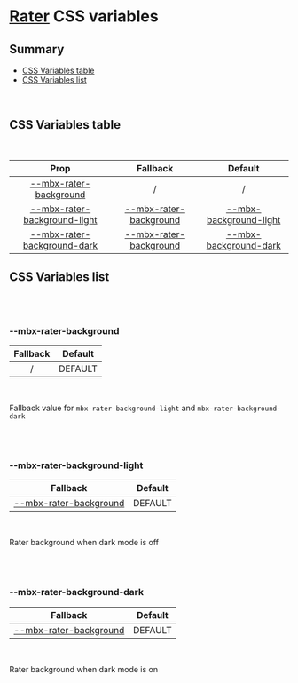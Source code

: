 # [Rater](index.md) CSS variables

## Summary

- [CSS Variables table](#css-variables-table)
- [CSS Variables list](#css-variables-list)

<br>

## CSS Variables table

<br>

| <div style='text-align:center;margin:auto;'>Prop</div>                                                         | <div style='text-align:center;margin:auto;'>Fallback</div>                                         | <div style='text-align:center;margin:auto;'>Default</div>                                                                                                              |
| -------------------------------------------------------------------------------------------------------------- | -------------------------------------------------------------------------------------------------- | ---------------------------------------------------------------------------------------------------------------------------------------------------------------------- |
| <div style='text-align:center;margin:auto;'>[--mbx-rater-background](#-mbx-rater-background)</div>             | <div style='text-align:center;margin:auto;'>/</div>                                                | <div style='text-align:center;margin:auto;'>/</div>                                                                                                                    |
| <div style='text-align:center;margin:auto;'>[--mbx-rater-background-light](#-mbx-rater-background-light)</div> | <div style='text-align:center;margin:auto;'>[--mbx-rater-background](#-mbx-rater-background)</div> | <div style='text-align:center;margin:auto;'>[--mbx-background-light](https://cianciarusocataldo.github.io/mobrix-ui/docs/shared/css-vars/#-mbx-background-light)</div> |
| <div style='text-align:center;margin:auto;'>[--mbx-rater-background-dark](#-mbx-rater-background-dark)</div>   | <div style='text-align:center;margin:auto;'>[--mbx-rater-background](#-mbx-rater-background)</div> | <div style='text-align:center;margin:auto;'>[--mbx-background-dark](https://cianciarusocataldo.github.io/mobrix-ui/docs/shared/css-vars/#-mbx-background-dark)</div>   |

## CSS Variables list

<br>

<br>

### --mbx-rater-background

| <div style='text-align:center;margin:auto;'>Fallback</div> | <div style='text-align:center;margin:auto;'>Default</div> |
| ---------------------------------------------------------- | --------------------------------------------------------- |
| <div style='text-align:center;margin:auto;'>/</div>        | <div style='text-align:center;margin:auto;'>DEFAULT</div> |

<br>

Fallback value for `mbx-rater-background-light` and `mbx-rater-background-dark`

<br>

<br>

### --mbx-rater-background-light

| <div style='text-align:center;margin:auto;'>Fallback</div>                                         | <div style='text-align:center;margin:auto;'>Default</div> |
| -------------------------------------------------------------------------------------------------- | --------------------------------------------------------- |
| <div style='text-align:center;margin:auto;'>[--mbx-rater-background](#-mbx-rater-background)</div> | <div style='text-align:center;margin:auto;'>DEFAULT</div> |

<br>

Rater background when dark mode is off

<br>

<br>

### --mbx-rater-background-dark

| <div style='text-align:center;margin:auto;'>Fallback</div>                                         | <div style='text-align:center;margin:auto;'>Default</div> |
| -------------------------------------------------------------------------------------------------- | --------------------------------------------------------- |
| <div style='text-align:center;margin:auto;'>[--mbx-rater-background](#-mbx-rater-background)</div> | <div style='text-align:center;margin:auto;'>DEFAULT</div> |

<br>

Rater background when dark mode is on

<br>
